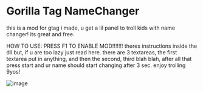 # Gorilla Tag NameChanger
this is a mod for gtag i made, u get a lil panel to troll kids with name changer! its great and free.


HOW TO USE:
PRESS F1 TO ENABLE MOD!!!!!!!
theres instructions inside the dll but, if u are too lazy just read here. there are 3 textareas, the first textarea put in anything, and then the second, third blah blah, after all that press start and ur name should start changing after 3 sec. enjoy trolling 9yos!

![image](https://user-images.githubusercontent.com/129599030/229289192-90e902e6-cb84-4996-b711-06208331d586.png)
